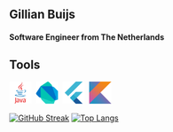 ## Gillian Buijs
#### Software Engineer from The Netherlands

## Tools

<div>
  <img src="https://github.com/devicons/devicon/blob/master/icons/java/java-original-wordmark.svg" title="Java" alt="Java" width="40" height="40"/>&nbsp;
  <img src="https://github.com/devicons/devicon/blob/master/icons/dart/dart-original.svg" title="Dart" alt="Dart" width="40" height="40"/>&nbsp;
  <img src="https://github.com/devicons/devicon/blob/master/icons/flutter/flutter-original.svg" title="Flutter" alt="Flutter" width="40" height="40"/>&nbsp;
      <img src="https://github.com/devicons/devicon/blob/master/icons/kotlin/kotlin-original.svg" title="Kotlin" alt="Kotlin" width="40" height="40"/>&nbsp;
</div>

[![GitHub Streak](http://github-readme-streak-stats.herokuapp.com?user=buijs-dev&theme=blueberry_duo)](https://git.io/streak-stats)
[![Top Langs](https://github-readme-stats.vercel.app/api/top-langs/?username=buijs-dev&hide=Ruby,Shell&layout=compact&theme=tokyonight)](https://github.com/buijs-dev/github-readme-stats)

<!-- 
Source for images: https://github.com/devicons/devicon/tree/master/icons
Source for streak: http://github-readme-streak-stats.herokuapp.com/demo/
Source for languages: https://github.com/anuraghazra/github-readme-stats#themes
Here are some ideas to get you started:

- 🔭 I’m currently working on ...
- 🌱 I’m currently learning ...
- 👯 I’m looking to collaborate on ...
- 🤔 I’m looking for help with ...
- 💬 Ask me about ...
- 📫 How to reach me: ...
- 😄 Pronouns: ...
- ⚡ Fun fact: ...
-->
